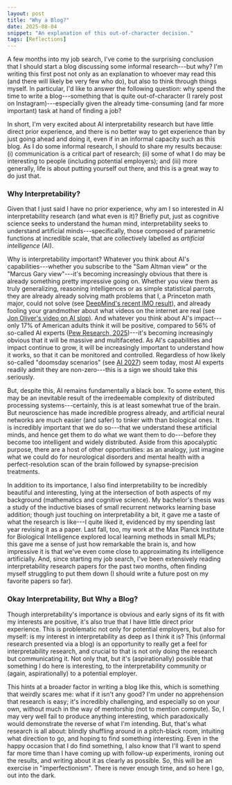 ```yaml
---
layout: post
title: "Why a Blog?"
date: 2025-08-04
snippet: "An explanation of this out-of-character decision."
tags: [Reflections]
---
```


A few months into my job search, I've come to the surprising conclusion that I should start a blog discussing some informal research---but why?
I'm writing this first post not only as an explanation to whoever may read this (and there will likely be very few who do), but also to think through things myself.
In particular, I'd like to answer the following question: why spend the time to write a blog---something that is quite out-of-character (I rarely post on Instagram)---especially given the already time-consuming (and far more important) task at hand of finding a job?

In short, I'm very excited about AI interpretability research but have little direct prior experience, and there is no better way to get experience than by just going ahead and doing it, even if in an informal capacity such as this blog.
As I do some informal research, I should to share my results because: (i) communication is a critical part of research; (ii) some of what I do may be interesting to people (including potential employers); and (iii) more generally, life is about putting yourself out there, and this is a great way to do just that.


### Why Interpretability?

Given that I just said I have no prior experience, why am I so interested in AI interpretability research (and what even is it)?
Briefly put, just as cognitive science seeks to understand the human mind, interpretability seeks to understand artificial minds---specifically, those composed of parametric functions at incredible scale, that are collectively labelled as *artificial intelligence* (AI).

Why is interpretability important?
Whatever you think about AI's capabilities---whether you subscribe to the "Sam Altman view" or the "Marcus Gary view"---it's becoming increasingly obvious that there is already something pretty impressive going on.
Whether you view them as truly generalizing, reasoning intelligences or as simple statistical parrots, they are already already solving math problems that I, a Princeton math major, could not solve (see [DeepMind's recent IMO result](https://deepmind.google/discover/blog/advanced-version-of-gemini-with-deep-think-officially-achieves-gold-medal-standard-at-the-international-mathematical-olympiad/)), and already fooling your grandmother about what videos on the internet are real (see [Jon Oliver's video on AI slop](https://www.youtube.com/watch?v=TWpg1RmzAbc)).
And whatever you think about AI's impact---only 17% of American adults think it will be positive, compared to 56% of so-called AI experts ([Pew Research, 2025](https://www.pewresearch.org/internet/2025/04/03/how-the-us-public-and-ai-experts-view-artificial-intelligence/))---it's becoming increasingly obvious that it will be massive and multifaceted.
As AI's capabilities and impact continue to grow, it will be increasingly important to understand how it works, so that it can be monitored and controlled.
Regardless of how likely so-called "doomsday scenarios" (see [AI 2027](https://ai-2027.com/)) seem today, most AI experts readily admit they are non-zero---this is a sign we should take this seriously.

But, despite this, AI remains fundamentally a black box.
To some extent, this may be an inevitable result of the irredeemable complexity of distributed processing systems---certainly, this is at least somewhat true of the brain.
But neuroscience has made incredible progress already, and artificial neural networks are much easier (and safer) to tinker with than biological ones.
It is incredibly important that we do so---that we understand these artificial minds, and hence get them to do what we want them to do---before they become too intelligent and widely distributed.
Aside from this apocalyptic purpose, there are a host of other opportunities: as an analogy, just imagine what we could do for neurological disorders and mental health with a perfect-resolution scan of the brain followed by synapse-precision treatments.

In addition to its importance, I also find interpretability to be incredibly beautiful and interesting, lying at the intersection of both aspects of my background (mathematics and cognitive science).
My bachelor's thesis was a study of the inductive biases of small recurrent networks learning base addition; though just touching on interpretability a bit, it gave me a taste of what the research is like---I quite liked it, evidenced by my spending last year revising it as a paper.
Last fall, too, my work at the Max Planck Institute for Biological Intelligence explored local learning methods in small MLPs; this gave me a sense of just how remarkable the brain is, and how impressive it is that we've even come close to approximating its intelligence artificially.
And, since starting my job search, I've been extensively reading interpretability research papers for the past two months, often finding myself struggling to put them down (I should write a future post on my favorite papers so far).


### Okay Interpretability, But Why a Blog?

Though interpretability's importance is obvious and early signs of its fit with my interests are positive, it's also true that I have little direct prior experience.
This is problematic not only for potential employers, but also for myself: is my interest in interpretability as deep as I think it is?
This (informal research presented via a blog) is an opportunity to really get a feel for interpretability research, and crucial to that is not only doing the research but communicating it.
Not only that, but it's (aspirationally) possible that something I do here is interesting, to the interpretability community or (again, aspirationally) to a potential employer.

This hints at a broader factor in writing a blog like this, which is something that weirdly scares me: what if it isn't any good?
I'm under no apprehension that research is easy; it's incredibly challenging, and especially so on your own, without much in the way of mentorship (not to mention compute).
So, I may very well fail to produce anything interesting, which paradoxically would demonstrate the reverse of what I'm intending.
But, that's what research is all about: blindly shuffling around in a pitch-black room, intuiting what direction to go, and hoping to find something interesting.
Even in the happy occasion that I do find something, I also know that I'll want to spend far more time than I have coming up with follow-up experiments, ironing out the results, and writing about it as clearly as possible.
So, this will be an exercise in "imperfectionism".
There is never enough time, and so here I go, out into the dark.